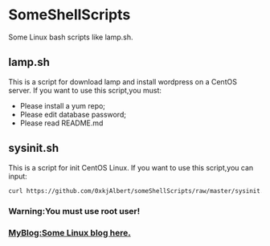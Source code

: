 # SomeShellScripts
Some Linux bash scripts like lamp.sh.

## lamp.sh
This is a script for download lamp and install wordpress on a CentOS server.
If you want to use this script,you must:
* Please install a yum repo;
* Please edit database password;
* Please read README.md

## sysinit.sh
This is a script for init CentOS Linux.
If you want to use this script,you can input:
```bash
curl https://github.com/0xkjAlbert/someShellScripts/raw/master/sysinit.sh |bash
```
### Warning:You must use root user!

### [MyBlog:Some Linux blog here.](http://111.231.85.97)
